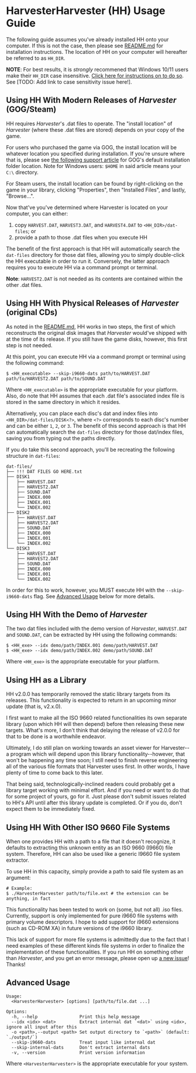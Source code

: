 # HarvesterHarvester (HH) Usage Guide

The following guide assumes you've already installed HH onto your computer. If this is not the case, then please see [README.md](../README.md#getting-hh) for installation instructions. The location of HH on your computer will hereafter be referred to as `HH_DIR`.

**NOTE**: For best results, it is *strongly* recommened that Windows 10/11 users make their `HH_DIR` case insensitive. [Click here for instructions on to do so](https://learn.microsoft.com/en-us/windows/wsl/case-sensitivity#change-the-case-sensitivity-of-files-and-directories). See \[TODO: Add link to case sensitivity issue here!].

## Using HH With Modern Releases of *Harvester* (GOG/Steam)

HH requires *Harvester*'s .dat files to operate. The "install location" of *Harvester* (where these .dat files are stored) depends on your copy of the game. 

For users who purchased the game via GOG, the install location will be whatever location you specified during installation. If you're unsure where that is, please see [the following support article](https://support.gog.com/hc/en-us/articles/213039625-Where-is-my-game-installed?product=gog) for GOG's default installation folder location. Note for Windows users: `$HOME` in said article means your `C:\` directory.

For Steam users, the install location can be found by right-clicking on the game in your library, clicking "Properties", then "Installed Files", and lastly, "Browse...".

Now that've you've determined where Harvester is located on your computer, you can either:

1. copy `HARVEST.DAT`, `HARVEST3.DAT`, and `HARVEST4.DAT` to `<HH_DIR>/dat-files`; or
2. provide a path to those .dat files when you execute HH

The benefit of the first approach is that HH will automatically search the `dat-files` directory for those dat files, allowing you to simply double-click the HH executable in order to run it. Conversely, the latter approach requires you to execute HH via a command prompt or terminal.

**Note**: `HARVEST2.DAT` is not needed as its contents are contained within the other .dat files.

## Using HH With Physical Releases of *Harvester* (original CDs)

As noted in the [README.md](../README.md), HH works in two steps, the first of which reconstructs the original disk images that *Harvester* would've shipped with at the time of its release. If you still have the game disks, however, this first step is not needed.

At this point, you can execute HH via a command prompt or terminal using the following command:

```
$ <HH_executable> --skip-i9660-dats path/to/HARVEST.DAT path/to/HARVEST2.DAT path/to/SOUND.DAT
```

Where `<HH_executable>` is the appropriate executable for your platform. Also, do note that HH assumes that each .dat file's associated index file is stored in the same directory in which it resides.

Alternatively, you can place each disc's dat and index files into `<HH_DIR>/dat-files/DISK<?>`, where `<?>` corresponds to each disc's number and can be either `1`, `2`, or `3`. The benefit of this second approach is that HH can automatically search the `dat-files` directory for those dat/index files, saving you from typing out the paths directly.

If you do take this second approach, you'll be recreating the following structure in `dat-files`:

```
dat-files/
├── !!! DAT FILES GO HERE.txt
├── DISK1
│   ├── HARVEST.DAT
│   ├── HARVEST2.DAT
│   ├── SOUND.DAT
│   ├── INDEX.000
│   ├── INDEX.001
│   └── INDEX.002
├── DISK2
│   ├── HARVEST.DAT
│   ├── HARVEST2.DAT
│   ├── SOUND.DAT
│   ├── INDEX.000
│   ├── INDEX.001
│   └── INDEX.002
└── DISK3
    ├── HARVEST.DAT
    ├── HARVEST2.DAT
    ├── SOUND.DAT
    ├── INDEX.000
    ├── INDEX.001
    └── INDEX.002
```

In order for this to work, however, you MUST execute HH with the  `--skip-i9660-dats` flag. See [Advanced Usage](#advanced-usage) below for more details.

## Using HH With the Demo of *Harvester*

The two dat files included with the demo version of *Harvester*, `HARVEST.DAT` and `SOUND.DAT`, can be extracted by HH using the following commands:

```
$ <HH_exe> --idx demo/path/INDEX.001 demo/path/HARVEST.DAT
$ <HH_exe> --idx demo/path/INDEX.002 demo/path/SOUND.DAT
```

Where `<HH_exe>` is the appropriate executable for your platform.

## Using HH as a Library

HH v2.0.0 has temporarily removed the static library targets from its releases. This functionality is expected to return in an upcoming minor update (that is, v2.x.0).

I first want to make all the ISO 9660 related functionalities its own separate library (upon which HH will then depend) before then releasing these new targets. What's more, I don't think that delaying the release of v2.0.0 for that to be done is a worthwhile endeavor.

Ultimately, I do still plan on working towards an asset viewer for Harvester--a program which will depend upon this library functionality--however, that won't be happening any time soon; I still need to finish reverse engineering all of the various file formats that Harvester uses first. In other words, I have plenty of time to come back to this later.

That being said, technologically-inclined readers could probably get a library target working with minimal effort. And if you need or want to do that for some project of yours, go for it. Just please don't submit issues related to HH's API until after this library update is completed. Or if you do, don't expect them to be immediately fixed.

## Using HH With Other ISO 9660 File Systems

When one provides HH with a path to a file that it doesn't recognize, it defaults to extracting this unknown entity as an ISO 9660 (I9660) file system. Therefore, HH can also be used like a generic I9660 file system extractor.

To use HH in this capacity, simply provide a path to said file system as an argument:

```
# Example:
$ ./HarvesterHarvester path/to/file.ext # the extension can be anything, in fact
```

This functionality has been tested to work on (some, but not all) .iso files. Currently, support is only implemented for pure i9660 file systems with primary volume descriptors. I hope to add support for i9660 extensions (such as CD-ROM XA) in future versions of the i9660 library.

This lack of support for more file systems is admittedly due to the fact that I need examples of these different kinds file systems in order to finalize the implementation of these functionalities. If you run HH on something other than *Harvester*, and you get an error message, please open up [a new issue](https://github.com/IcePanorama/HarvesterHarvester/issues/)! Thanks!

## Advanced Usage

```
Usage:
  <HarvesterHarvester> [options] [path/to/file.dat ...]

Options:
  -h, --help                Print this help message
  --idx <idx> <dat>         Extract internal dat `<dat>` using <idx>, ignore all input after this
  -o <path>,--output <path> Set output directory to `<path>` (default: `./output/`)
  --skip-i9660-dats         Treat input like internal dat
  --skip-internal-dats      Don't extract internal dats
  -v, --version             Print version information
```

Where `<HarvesterHarvester>` is the appropriate executable for your system.

